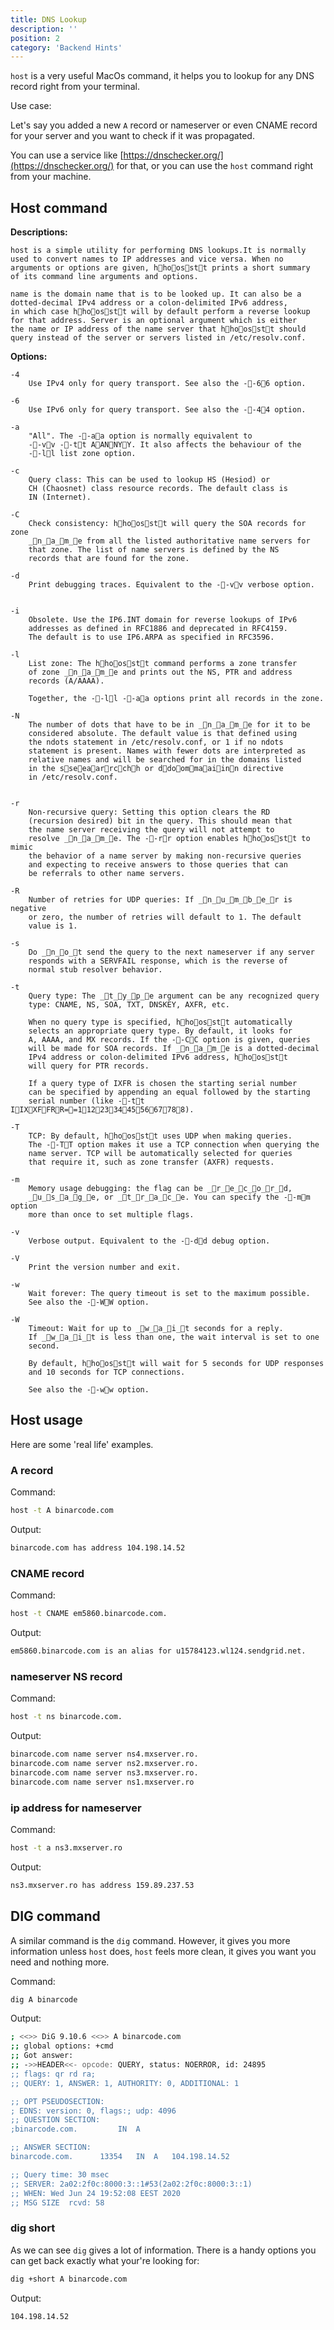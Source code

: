 ```yaml
---
title: DNS Lookup
description: ''
position: 2
category: 'Backend Hints'
---
```


`host` is a very useful MacOs command, it helps you to lookup for any DNS record right from your terminal. 

Use case:

Let's say you added a new `A` record or nameserver or even CNAME record for your server and you want to check if it was propagated. 

You can use a service like [https://dnschecker.org/](https://dnschecker.org/) for that, or you can use the `host` command right from your machine.

## Host command 

**Descriptions:**

    host is a simple utility for performing DNS lookups.It is normally 
    used to convert names to IP addresses and vice versa. When no 
    arguments or options are given, hhoosstt prints a short summary 
    of its command line arguments and options.

    name is the domain name that is to be looked up. It can also be a 
    dotted-decimal IPv4 address or a colon-delimited IPv6 address, 
    in which case hhoosstt will by default perform a reverse lookup 
    for that address. Server is an optional argument which is either 
    the name or IP address of the name server that hhoosstt should 
    query instead of the server or servers listed in /etc/resolv.conf.


**Options:**

    -4
        Use IPv4 only for query transport. See also the --66 option.

    -6
        Use IPv6 only for query transport. See also the --44 option.

    -a
        "All". The --aa option is normally equivalent to 
        --vv --tt AANNYY. It also affects the behaviour of the
        --ll list zone option.

    -c
        Query class: This can be used to lookup HS (Hesiod) or 
        CH (Chaosnet) class resource records. The default class is 
        IN (Internet).

    -C
        Check consistency: hhoosstt will query the SOA records for zone 
        _n_a_m_e from all the listed authoritative name servers for 
        that zone. The list of name servers is defined by the NS 
        records that are found for the zone.

    -d
        Print debugging traces. Equivalent to the --vv verbose option.
           

    -i
        Obsolete. Use the IP6.INT domain for reverse lookups of IPv6 
        addresses as defined in RFC1886 and deprecated in RFC4159.
        The default is to use IP6.ARPA as specified in RFC3596.

    -l
        List zone: The hhoosstt command performs a zone transfer 
        of zone _n_a_m_e and prints out the NS, PTR and address 
        records (A/AAAA).
        
        Together, the --ll --aa options print all records in the zone.

    -N
        The number of dots that have to be in _n_a_m_e for it to be 
        considered absolute. The default value is that defined using 
        the ndots statement in /etc/resolv.conf, or 1 if no ndots 
        statement is present. Names with fewer dots are interpreted as
        relative names and will be searched for in the domains listed
        in the sseeaarrcchh or ddoommaaiinn directive 
        in /etc/resolv.conf.
           

    -r
        Non-recursive query: Setting this option clears the RD 
        (recursion desired) bit in the query. This should mean that 
        the name server receiving the query will not attempt to 
        resolve _n_a_m_e. The --rr option enables hhoosstt to mimic
        the behavior of a name server by making non-recursive queries
        and expecting to receive answers to those queries that can 
        be referrals to other name servers.

    -R
        Number of retries for UDP queries: If _n_u_m_b_e_r is negative
        or zero, the number of retries will default to 1. The default 
        value is 1.

    -s
        Do _n_o_t send the query to the next nameserver if any server
        responds with a SERVFAIL response, which is the reverse of 
        normal stub resolver behavior.

    -t   
        Query type: The _t_y_p_e argument can be any recognized query 
        type: CNAME, NS, SOA, TXT, DNSKEY, AXFR, etc.

        When no query type is specified, hhoosstt automatically 
        selects an appropriate query type. By default, it looks for
        A, AAAA, and MX records. If the --CC option is given, queries
        will be made for SOA records. If _n_a_m_e is a dotted-decimal
        IPv4 address or colon-delimited IPv6 address, hhoosstt 
        will query for PTR records.

        If a query type of IXFR is chosen the starting serial number
        can be specified by appending an equal followed by the starting 
        serial number (like --tt IIXXFFRR==1122334455667788).

    -T
        TCP: By default, hhoosstt uses UDP when making queries. 
        The --TT option makes it use a TCP connection when querying the 
        name server. TCP will be automatically selected for queries 
        that require it, such as zone transfer (AXFR) requests.

    -m 
        Memory usage debugging: the flag can be _r_e_c_o_r_d,
        _u_s_a_g_e, or _t_r_a_c_e. You can specify the --mm option 
        more than once to set multiple flags.

    -v
        Verbose output. Equivalent to the --dd debug option.

    -V
        Print the version number and exit.

    -w
        Wait forever: The query timeout is set to the maximum possible. 
        See also the --WW option.

    -W
        Timeout: Wait for up to _w_a_i_t seconds for a reply. 
        If _w_a_i_t is less than one, the wait interval is set to one 
        second.

        By default, hhoosstt will wait for 5 seconds for UDP responses 
        and 10 seconds for TCP connections.

        See also the --ww option.


## Host usage

Here are some 'real life' examples. 

### A record

Command:

```bash
host -t A binarcode.com
```

Output: 

```bash
binarcode.com has address 104.198.14.52
```

### CNAME record

Command:

```bash
host -t CNAME em5860.binarcode.com.
```

Output:

```bash
em5860.binarcode.com is an alias for u15784123.wl124.sendgrid.net.
```

### nameserver NS record

Command:

```bash
host -t ns binarcode.com.
```

Output:

```bash
binarcode.com name server ns4.mxserver.ro.
binarcode.com name server ns2.mxserver.ro.
binarcode.com name server ns3.mxserver.ro.
binarcode.com name server ns1.mxserver.ro
```

### ip address for nameserver

Command: 

```bash
host -t a ns3.mxserver.ro
```

Output:

```bash
ns3.mxserver.ro has address 159.89.237.53
```


## DIG command

A similar command is the `dig` command. However, it gives you more information unless `host` does, `host`
feels more clean, it gives you want you need and nothing more.

Command: 
```bash
dig A binarcode
```

Output:

```bash
; <<>> DiG 9.10.6 <<>> A binarcode.com
;; global options: +cmd
;; Got answer:
;; ->>HEADER<<- opcode: QUERY, status: NOERROR, id: 24895
;; flags: qr rd ra; 
;; QUERY: 1, ANSWER: 1, AUTHORITY: 0, ADDITIONAL: 1

;; OPT PSEUDOSECTION:
; EDNS: version: 0, flags:; udp: 4096
;; QUESTION SECTION:
;binarcode.com.			IN	A

;; ANSWER SECTION:
binarcode.com.		13354	IN	A	104.198.14.52

;; Query time: 30 msec
;; SERVER: 2a02:2f0c:8000:3::1#53(2a02:2f0c:8000:3::1)
;; WHEN: Wed Jun 24 19:52:08 EEST 2020
;; MSG SIZE  rcvd: 58
```

### dig short

As we can see `dig` gives a lot of information. There is a handy options you can get back exactly what your're looking for: 


```bash
dig +short A binarcode.com
```

Output:

```bash
104.198.14.52
```



